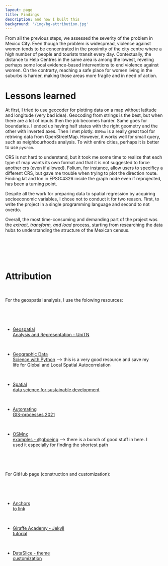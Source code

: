 ```yaml
---
layout: page
title: Findings
description: and how I built this
background: '/img/bg-attribution.jpg'
---
```


From all the previous steps, we  assessed the severity of the problem in Mexico City.
Even though the problem is widespread, violence against women tends to be concentrated in the proximity of the city centre where a high number of people and tourists transit every day. Contextually, the distance to Help Centres in the same area is among the lowest, reveling perhaps some local evidence-based interventions to end violence against women. On the contrarty, reaching a safe place for women living in the suburbs is harder, making those areas more fragile and in need of action. 

# Lessons learned

At first, I tried to use geocoder for plotting data on a map without latitude and longitude (very bad idea).
Geocoding from strings is the best, but when there are a lot of inputs then the job becomes harder. Same goes for boundaries. I ended up having half states with the right geometry and the other with inverted axes. Then I met plotly. 
`OSMnx` is a really great tool for retriving data from OpenStreetMap. However, it works well for small query, such as neighbourhoods analysis. To with entire cities, perhaps it is better to use `pysrom`. 

CRS is not hard to understand, but it took me some time to realize that each type of map wants its own format and that it is not suggested to force another crs (even if allowed). Folium, for instance, allow users to specificy a different CRS, but gave me trouble when trying to plot the  direction route. Finding lat and lon in EPSG:4326 inside the graph node even if reprojected, has been a turning point. 

Despite all the work for preparing data to spatial regression by acquiring socioeconomic variables, I chose not to conduct it for two reason. First, to write the project in a single programming language and second to not overdo.  

Overall, the most time-consuming and demanding part of the project was the *extract, transform, and load* process, starting from researching the data hubs to understanding the structure of the Mexican census.



<span style="white-space: pre"> 

<span style="white-space: pre"> 


# Attribution

For the geospatial analysis, I use the folowing resources:

- [Geospatial Analysis and Representation - UniTN](https://napo.github.io/geospatial_course_unitn/)

- [Geographic Data Science with Python](https://geographicdata.science/book/intro.html) --> this is a very good resource and save my life for Global and Local Spatial Autocorrelation 

- [Spatial data science for sustainable development](https://sustainability-gis.readthedocs.io/en/latest/?badge=latest)

- [Automating GIS-processes 2021](https://autogis-site.readthedocs.io/en/latest/)

- [OSMnx examples - @gboeing](https://github.com/gboeing/osmnx-examples/tree/main/notebooks) --> there is a bunch of good stuff in here. I used it especially for finding the shortest path 


For GitHub page (construction and customization):

- [Anchors to link](https://blog.briandrupieski.com/generate-anchors-in-jekyll-blog-post)

- [Giraffe Academy - Jekyll tutorial](https://youtu.be/T1itpPvFWHI)

- [DataSlice - theme customization](https://youtu.be/wCOInE7-E0I)
